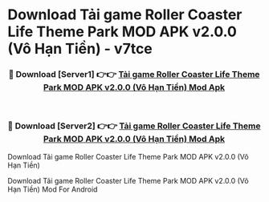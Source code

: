 # Download Tải game Roller Coaster Life Theme Park MOD APK v2.0.0 (Vô Hạn Tiền) - v7tce


<div align="center">
<h3>🔴 Download [Server1] 👉👉 <a href="https://apk-comot.site?title=Tải_game_Roller_Coaster_Life_Theme_Park_MOD_APK_v2.0.0_(Vô_Hạn_Tiền)">Tải game Roller Coaster Life Theme Park MOD APK v2.0.0 (Vô Hạn Tiền) Mod Apk</a></h3><br>
<h3>🔴 Download [Server2] 👉👉 <a href="https://apk-comot.site?title=Tải_game_Roller_Coaster_Life_Theme_Park_MOD_APK_v2.0.0_(Vô_Hạn_Tiền)">Tải game Roller Coaster Life Theme Park MOD APK v2.0.0 (Vô Hạn Tiền) Mod Apk</a></h3>
</div>



Download Tải game Roller Coaster Life Theme Park MOD APK v2.0.0 (Vô Hạn Tiền) 

Download Tải game Roller Coaster Life Theme Park MOD APK v2.0.0 (Vô Hạn Tiền) Mod For Android